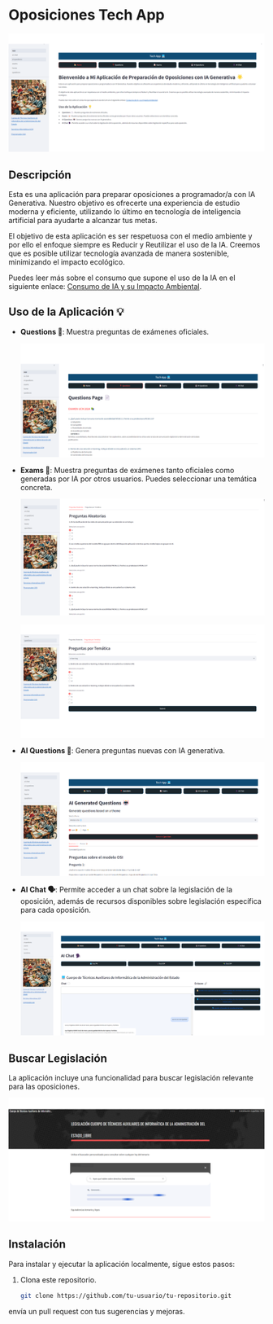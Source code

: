 # Oposiciones Tech App

![Home Page](Images/home_page.png)

## Descripción

Esta es una aplicación para preparar oposiciones a programador/a con IA Generativa. Nuestro objetivo es ofrecerte una experiencia de estudio moderna y eficiente, utilizando lo último en tecnología de inteligencia artificial para ayudarte a alcanzar tus metas.

El objetivo de esta aplicación es ser respetuosa con el medio ambiente y por ello el enfoque siempre es Reducir y Reutilizar el uso de la IA. Creemos que es posible utilizar tecnología avanzada de manera sostenible, minimizando el impacto ecológico.

Puedes leer más sobre el consumo que supone el uso de la IA en el siguiente enlace: [Consumo de IA y su Impacto Ambiental](https://earth.org/the-green-dilemma-can-ai-fulfil-its-potential-without-harming-the-environment/).

## Uso de la Aplicación 💡

- **Questions 📄**: Muestra preguntas de exámenes oficiales.
  
  ![Questions Page](Images/questions_page.png)
  
- **Exams 📝**: Muestra preguntas de exámenes tanto oficiales como generadas por IA por otros usuarios. Puedes seleccionar una temática concreta.
  
  ![Exams Page](Images/exams_page.png)
  
  ![Exams Page Aleatorias](Images/exams_page_aleatorias.png)
  
- **AI Questions 🤖**: Genera preguntas nuevas con IA generativa.
  
  ![AI Questions](Images/ai_questions.png)
  
- **AI Chat 🗣️**: Permite acceder a un chat sobre la legislación de la oposición, además de recursos disponibles sobre legislación específica para cada oposición.
  
  ![AI Chat](Images/ai_chat.png)
  
## Buscar Legislación

La aplicación incluye una funcionalidad para buscar legislación relevante para las oposiciones.

![Search Page](./images/search_page.png)

## Instalación

Para instalar y ejecutar la aplicación localmente, sigue estos pasos:

1. Clona este repositorio.
   ```bash
   git clone https://github.com/tu-usuario/tu-repositorio.git
 envía un pull request con tus sugerencias y mejoras.